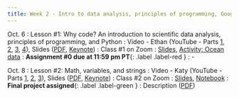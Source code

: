 ```yaml
---
title: Week 2 - Intro to data analysis, principles of programming, Google Colab notebooks, variables, mathematical operations, strings
---
```


Oct. 6
: Lesson #1: Why code? An introduction to scientific data analysis, principles of programming, and Python
  : Video - Ethan (YouTube - Parts [1](#), [2](#), [3](#), [4](#)), Slides ([PDF](/OCEAN_215/materials/lessons/lesson_1.pdf), [Keynote](/OCEAN_215/materials/lessons/lesson_1.key))
: Class #1 on Zoom
  : [Slides](#), [Activity: Ocean data](#)
: **Assignment #0 due at 11:59 pm PT**{: .label .label-red }
  : -

Oct. 8
: Lesson #2: Math, variables, and strings
  : Video - Katy (YouTube - Parts [1](#), [2](#), [3](#)), Slides ([PDF](/OCEAN_215/materials/lessons/lesson_2.pdf), [Keynote](/OCEAN_215/materials/lessons/lesson_2.key))
: Class #2 on Zoom
  : [Slides](#), [Notebook](#)
: **Final project assigned**{: .label .label-green }
  : Description ([PDF](/OCEAN_215/materials/assignments/final_project.pdf))
